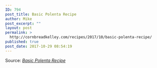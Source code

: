 ```yaml
---
ID: 794
post_title: Basic Polenta Recipe
author: Mike
post_excerpt: ""
layout: post
permalink: >
  http://cornbreadkelley.com/recipes/2017/10/basic-polenta-recipe/
published: true
post_date: 2017-10-29 08:54:19
---
```

Source: <em><a href="https://archive.is/EkpEY">Basic Polenta Recipe</a></em>